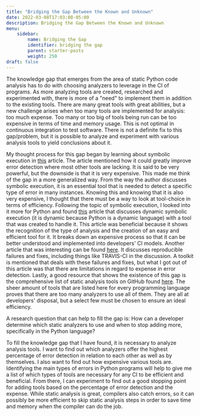 ```yaml
---
title: "Bridging the Gap Between the Known and Unknown"
date: 2022-03-08T17:03:08-05:00
description: Bridging the Gap Between the Known and Unknown
menu:
    sidebar:
        name: Bridging the Gap
        identifier: bridging the gap
        parent: starter-posts
        weight: 250
draft: false
---
```


 The knowledge gap that emerges from the area of static Python code analysis has to do with choosing analyzers to leverage in the CI of programs. As more analyzing tools are created, researched and experimented with, there is more of a "need" to implement them in addition to the existing tools. There are many great tools with great abilities, but a new challenge arises when too many tools are implemented for analysis: too much expense. Too many or too big of tools being run can be too expensive in terms of time and memory usage. This is not optimal in continuous integration to test software. There is not a definite fix to this gap/problem, but it is possible to analyze and experiment with various analysis tools to yield conclusions about it.

 My thought process for this gap began by learning about symbolic execution in [this](http://ceur-ws.org/Vol-2508/paper-gul.pdf) article. The article mentioned how it could greatly improve error detection where most other tools are lacking. It is said to be very powerful, but the downside is that it is very expensive. This made me think of the gap in a more generalized way. From the way the author discusses symbolic execution, it is an essential tool that is needed to detect a specific type of error in many instances. Knowing this and knowing that it is also very expensive, I thought that there must be a way to look at tool-choice in terms of efficiency. Following the topic of symbolic execution, I looked into it more for Python and found [this](https://www.google.com/books/edition/Dependable_Software_Systems_Engineering/rykxCgAAQBAJ?hl=en&gbpv=1&dq=symbolic+execution+python&pg=PA26&printsec=frontcover) article that discusses dynamic symbolic execution (it is dynamic because Python is a dynamic language) with a tool that was created to handle it. This article was beneficial because it shows the recognition of the type of analysis and the creation of an easy and efficient tool for it. It breaks down an expensive process so that it can be better understood and implemented into developers' CI models. Another article that was interesting can be found [here](https://ieeexplore.ieee.org/abstract/document/8812141). It discusses reproducible failures and fixes, including things like TRAVIS-CI in the discussion. A toolkit is mentioned that deals with these failures and fixes, but what I got out of this article was that there are limitations in regard to expense in error detection. Lastly, a good resource that shows the existence of this gap is the comprehensive list of static analysis tools on GitHub found [here](https://github.com/analysis-tools-dev/static-analysis). The sheer amount of tools that are listed here for every programming language proves that there are too many analyzers to use all of them. They are all at developers' disposal, but a select few must be chosen to ensure an ideal efficiency.

 A research question that can help to fill the gap is: How can a developer determine which static analyzers to use and when to stop adding more, specifically in the Python language?

To fill the knowledge gap that I have found, it is necessary to analyze analysis tools. I want to find out which analyzers offer the highest percentage of error detection in relation to each other as well as by themselves. I also want to find out how expensive various tools are. Identifying the main types of errors in Python programs will help to give me a list of which types of tools are necessary for any CI to be efficient and beneficial. From there, I can experiment to find out a good stopping point for adding tools based on the percentage of error detection and the expense. While static analysis is great, compilers also catch errors, so it can possibly be more efficient to skip static analysis steps in order to save time and memory when the compiler can do the job.
